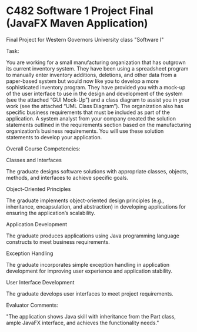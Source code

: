 # C482 Software 1 Project Final (JavaFX Maven Application)
Final Project for Western Governors University class "Software I"

Task:

You are working for a small manufacturing organization that has outgrown its current inventory system. They have been using a spreadsheet program to manually enter inventory additions, deletions, and other data from a paper-based system but would now like you to develop a more sophisticated inventory program. They have provided you with a mock-up of the user interface to use in the design and development of the system (see the attached “GUI Mock-Up”) and a class diagram to assist you in your work (see the attached “UML Class Diagram”). The organization also has specific business requirements that must be included as part of the application. A system analyst from your company created the solution statements outlined in the requirements section based on the manufacturing organization’s business requirements. You will use these solution statements to develop your application.

Overall Course Competencies:

Classes and Interfaces

The graduate designs software solutions with appropriate classes, objects, methods, and interfaces to achieve specific goals.

Object-Oriented Principles

The graduate implements object-oriented design principles (e.g., inheritance, encapsulation, and abstraction) in developing applications for ensuring the application’s scalability.

Application Development

The graduate produces applications using Java programming language constructs to meet business requirements.

Exception Handling

The graduate incorporates simple exception handling in application development for improving user experience and application stability.

User Interface Development

The graduate develops user interfaces to meet project requirements.

Evaluator Comments:

"The application shows Java skill with inheritance from the Part class, ample JavaFX interface, and achieves the functionality needs."
